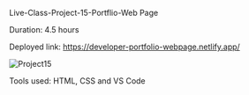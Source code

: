 Live-Class-Project-15-Portflio-Web Page

Duration: 4.5 hours

Deployed link: https://developer-portfolio-webpage.netlify.app/


![Project15](https://user-images.githubusercontent.com/66403905/185869817-d7065f77-2c99-43a0-8fd0-b9d52c4b4923.png)


Tools used: HTML, CSS and VS Code
